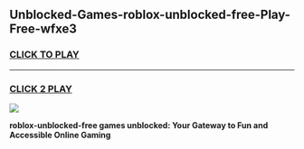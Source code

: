 
## Unblocked-Games-roblox-unblocked-free-Play-Free-wfxe3
<h3>
<a href="https://premium76.site?title=roblox-unblocked-free&ref=18A">CLICK TO PLAY</a></h3>
<hr>

<h3>
<a href="https://premium76.site?title=roblox-unblocked-free&ref=18A">CLICK 2 PLAY</a>
  
</h3>

<a href="https://premium76.site?title=roblox-unblocked-free&ref=18A"><img src="https://clearcache.store/games.png"></a>


**roblox-unblocked-free games unblocked: Your Gateway to Fun and Accessible Online Gaming**

